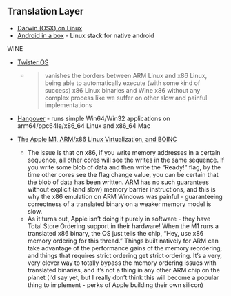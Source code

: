 Translation Layer
-----------------


* [Darwin (OSX) on Linux](https://www.darlinghq.org/)
* [Android in a box](https://anbox.io/) - Linux stack for native android

WINE

* [Twister OS](https://twisteros.com/)
    * > vanishes the borders between ARM Linux and x86 Linux, being able to automatically execute (with some kind of success) x86 Linux binaries and Wine x86 without any complex process like we suffer on other slow and painful implementations
* [Hangover](https://github.com/AndreRH/hangover) - runs simple Win64/Win32 applications on arm64/ppc64le/x86_64 Linux and x86_64 Mac

* [The Apple M1, ARM/x86 Linux Virtualization, and BOINC](https://www.sevarg.net/2021/01/09/arm-mac-mini-and-boinc/)
    * The issue is that on x86, if you write memory addresses in a certain sequence, all other cores will see the writes in the same sequence. If you write some blob of data and then write the “Ready!” flag, by the time other cores see the flag change value, you can be certain that the blob of data has been written. ARM has no such guarantees without explicit (and slow) memory barrier instructions, and this is why the x86 emulation on ARM Windows was painful - guaranteeing correctness of a translated binary on a weaker memory model is slow.
    * As it turns out, Apple isn’t doing it purely in software - they have Total Store Ordering support in their hardware! When the M1 runs a translated x86 binary, the OS just tells the chip, “Hey, use x86 memory ordering for this thread.” Things built natively for ARM can take advantage of the performance gains of the memory reordering, and things that requires strict ordering get strict ordering. It’s a very, very clever way to totally bypass the memory ordering issues with translated binaries, and it’s not a thing in any other ARM chip on the planet (I’d say yet, but I really don’t think this will become a popular thing to implement - perks of Apple building their own silicon)
